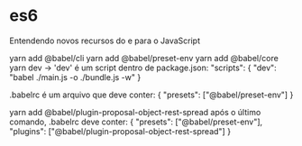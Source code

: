 # es6
Entendendo novos recursos do e para o JavaScript

yarn add @babel/cli
yarn add @babel/preset-env
yarn add @babel/core
yarn dev -> 'dev' é um script dentro de package.json:
"scripts": {
    "dev": "babel ./main.js -o ./bundle.js -w"
}

.babelrc é um arquivo que deve conter: 
{
    "presets": ["@babel/preset-env"]
}

yarn add @babel/plugin-proposal-object-rest-spread
após o último comando, .babelrc deve conter: 
{
    "presets": ["@babel/preset-env"],
    "plugins": ["@babel/plugin-proposal-object-rest-spread"]
}
